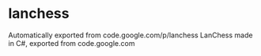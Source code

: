 # lanchess
Automatically exported from code.google.com/p/lanchess
LanChess made in C#, exported from code.google.com
